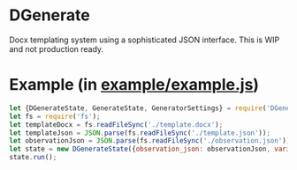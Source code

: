 # DGenerate
Docx templating system using a sophisticated JSON interface. This is WIP and not production ready.

# Example (in [example/example.js](https://github.com/JFulweber/DGenerate/blob/master/example/example.js))
```javascript
let {DGenerateState, GenerateState, GeneratorSettings} = require('DGenerate');
let fs = require('fs');
let templateDocx = fs.readFileSync('./template.docx');
let templateJson = JSON.parse(fs.readFileSync('./template.json'));
let observationJson = JSON.parse(fs.readFileSync('./observation.json'));
let state = new DGenerateState({observation_json: observationJson, variable_definitions_json_arr:[templateJson], template_files: [templateDocx], output_name:"output.docx"})
state.run();
```

